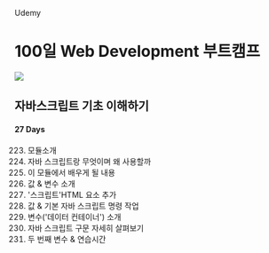Udemy

# 100일 Web Development 부트캠프

[<img src="https://img.shields.io/badge/github-%23121011.svg?style=for-the-badge&logo=github&logoColor=white" />](https://github.com/academind/100-days-of-web-development/)

## 자바스크립트 기초 이해하기

#### 27 Days

223. 모듈소개
224. 자바 스크립트랑 무엇이며 왜 사용할까
225. 이 모듈에서 배우게 될 내용
226. 값 & 변수 소개
227. '스크립트'HTML 요소 추가
228. 값 & 기본 자바 스크립트 명령 작업
229. 변수('데이터 컨테이너') 소개
230. 자바 스크립트 구문 자세히 살펴보기
231. 두 번째 변수 & 연습시간
